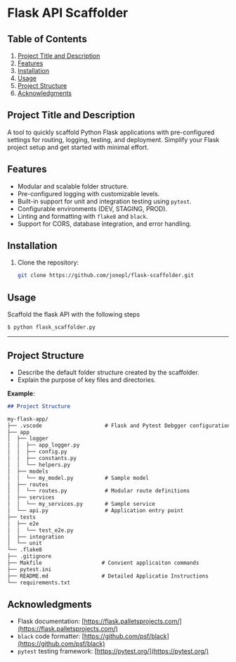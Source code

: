 # Flask API Scaffolder

## Table of Contents
1. [Project Title and Description](#project-title-and-description)  
2. [Features](#features)  
3. [Installation](#installation)  
4. [Usage](#usage)  
5. [Project Structure](#project-structure)  
6. [Acknowledgments](#acknowledgments)


## Project Title and Description
A tool to quickly scaffold Python Flask applications with pre-configured settings for routing, logging, testing, and deployment. Simplify your Flask project setup and get started with minimal effort.

## Features
- Modular and scalable folder structure.
- Pre-configured logging with customizable levels.
- Built-in support for unit and integration testing using `pytest`.
- Configurable environments (DEV, STAGING, PROD).
- Linting and formatting with `flake8` and `black`.
- Support for CORS, database integration, and error handling.


## Installation
1. Clone the repository:
   ```bash
   git clone https://github.com/jonepl/flask-scaffolder.git
   ```

## Usage
Scaffold the flask API with the following steps

```
$ python flask_scaffolder.py
```


---

## Project Structure
- Describe the default folder structure created by the scaffolder.
- Explain the purpose of key files and directories.

**Example**:
```markdown
## Project Structure

my-flask-app/
├── .vscode                    # Flask and Pytest Debgger configuration
├── app
│  ├── logger
│  │  ├── app_logger.py        
│  │  ├── config.py
│  │  ├── constants.py
│  │  └── helpers.py
│  ├── models
│  │  └── my_model.py          # Sample model
│  ├── routes
│  │  └── routes.py            # Modular route definitions
│  ├── services
│  │  └── my_services.py       # Sample service
│  └── api.py                  # Application entry point
├── tests
│  ├── e2e
│  │  └── test_e2e.py
│  ├── integration
│  └── unit
└── .flake8
├── .gitignore
├── Makfile                   # Convient applicaiton commands
├── pytest.ini
├── README.md                 # Detailed Applicatio Instructions 
└── requirements.txt
```

## Acknowledgments

- Flask documentation: [https://flask.palletsprojects.com/](https://flask.palletsprojects.com/)
- `black` code formatter: [https://github.com/psf/black](https://github.com/psf/black)
- `pytest` testing framework: [https://pytest.org/](https://pytest.org/)
